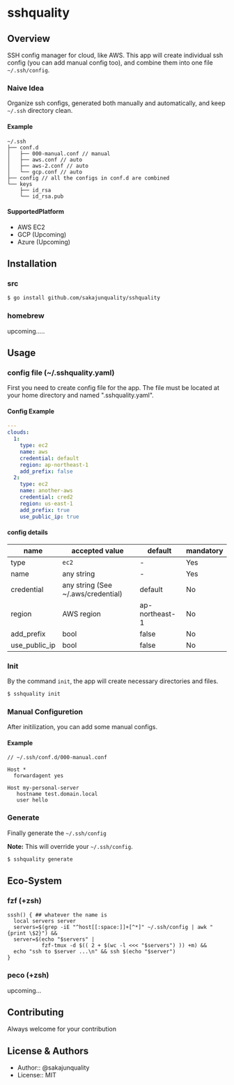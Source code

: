 
sshquality
=================================


Overview
------------
SSH config manager for cloud, like AWS. This app will create individual ssh config (you can add manual config too), and combine them into one file `~/.ssh/config`.

### Naive Idea

Organize ssh configs, generated both manually and automatically, and keep `~/.ssh` directory clean.

#### Example

```
~/.ssh
├── conf.d
│   ├── 000-manual.conf // manual
│   ├── aws.conf // auto
│   ├── aws-2.conf // auto
│   └── gcp.conf // auto
├── config // all the configs in conf.d are combined
└── keys
    ├── id_rsa
    └── id_rsa.pub
```

#### SupportedPlatform
- AWS EC2
- GCP (Upcoming)
- Azure (Upcoming)




Installation
------------

### src

```bash
$ go install github.com/sakajunquality/sshquality
```



### homebrew

upcoming.....

Usage
------------

### config file (~/.sshquality.yaml)

First you need to create config file for the app. The file must be located at your home directory and named ".sshquality.yaml".

#### Config Example

```yaml
---
clouds:
  1:
    type: ec2
    name: aws
    credential: default
    region: ap-northeast-1
    add_prefix: false
  2:
    type: ec2
    name: another-aws
    credential: cred2
    region: us-east-1
    add_prefix: true
    use_public_ip: true
```

#### config details

| name          | accepted value                     | default        | mandatory |
| ------------- | ---------------------------------- | -------------- | --------- |
| type          | `ec2`                              | -              | Yes       |
| name          | any string                         | -              | Yes       |
| credential    | any string (See ~/.aws/credential) | default        | No        |
| region        | AWS region                         | ap-northeast-1 | No        |
| add_prefix    | bool                               | false          | No        |
| use_public_ip | bool                               | false          | No        |



### Init

By the command `init`, the app will create necessary directories and files.

```bash
$ sshquality init
```



### Manual Configuretion

After initilization, you can add some manual configs. 

#### Example

```
// ~/.ssh/conf.d/000-manual.conf

Host *
  forwardagent yes
  
Host my-personal-server
   hostname test.domain.local
   user hello
```



### Generate

Finally generate the `~/.ssh/config`

**Note:** This will override your `~/.ssh/config`.

```bash
$ sshquality generate
```



## Eco-System

### fzf (+zsh)

```
sssh() { ## whatever the name is
  local servers server
  servers=$(grep -iE "^host[[:space:]]+[^*]" ~/.ssh/config | awk "{print \$2}") &&
  server=$(echo "$servers" |
           fzf-tmux -d $(( 2 + $(wc -l <<< "$servers") )) +m) &&
  echo "ssh to $server ...\n" && ssh $(echo "$server")
}
```

### peco (+zsh)

upcoming...




Contributing
------------
Always welcome for your contribution




License & Authors
------------
- Author:: @sakajunquality
- License:: MIT